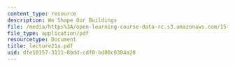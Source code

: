 ```yaml
---
content_type: resource
description: We Shape Our Buildings
file: /media/https%3A/open-learning-course-data-rc.s3.amazonaws.com/15-310-managerial-psychology-laboratory-spring-2003/dfe1015731118bddcdf0bd00c0304a20_lecture21a.pdf
file_type: application/pdf
resourcetype: Document
title: lecture21a.pdf
uid: dfe10157-3111-8bdd-cdf0-bd00c0304a20
---
```

